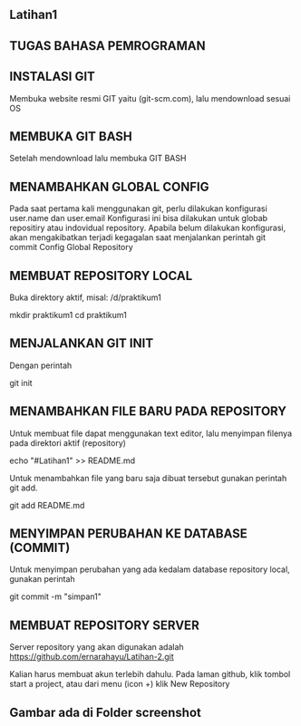 ## Latihan1 

## TUGAS BAHASA PEMROGRAMAN

## INSTALASI GIT
Membuka website resmi GIT yaitu (git-scm.com), lalu mendownload sesuai OS 

## MEMBUKA GIT BASH
Setelah mendownload lalu membuka GIT BASH


## MENAMBAHKAN GLOBAL CONFIG
Pada saat pertama kali menggunakan git, perlu dilakukan konfigurasi user.name dan user.email
Konfigurasi ini bisa dilakukan untuk globab repositiry atau indovidual repository.
Apabila belum dilakukan konfigurasi, akan mengakibatkan terjadi kegagalan saat menjalankan perintah git commit
Config Global Repository


## MEMBUAT REPOSITORY LOCAL
Buka direktory aktif, misal: /d/praktikum1

mkdir praktikum1
cd praktikum1



## MENJALANKAN GIT INIT
Dengan perintah

git init


## MENAMBAHKAN FILE BARU PADA REPOSITORY
Untuk membuat file dapat menggunakan text editor, lalu menyimpan filenya pada direktori aktif (repository)

echo "#Latihan1" >> README.md


Untuk menambahkan file yang baru saja dibuat tersebut gunakan perintah git add.

git add README.md



## MENYIMPAN PERUBAHAN KE DATABASE (COMMIT)
Untuk menyimpan perubahan yang ada kedalam database repository local, gunakan perintah

git commit -m "simpan1"


## MEMBUAT REPOSITORY SERVER
Server repository yang akan digunakan adalah
https://github.com/ernarahayu/Latihan-2.git


Kalian harus membuat akun terlebih dahulu.
Pada laman github, klik tombol start a project, atau dari menu (icon +) klik New Repository

## Gambar ada di Folder screenshot
